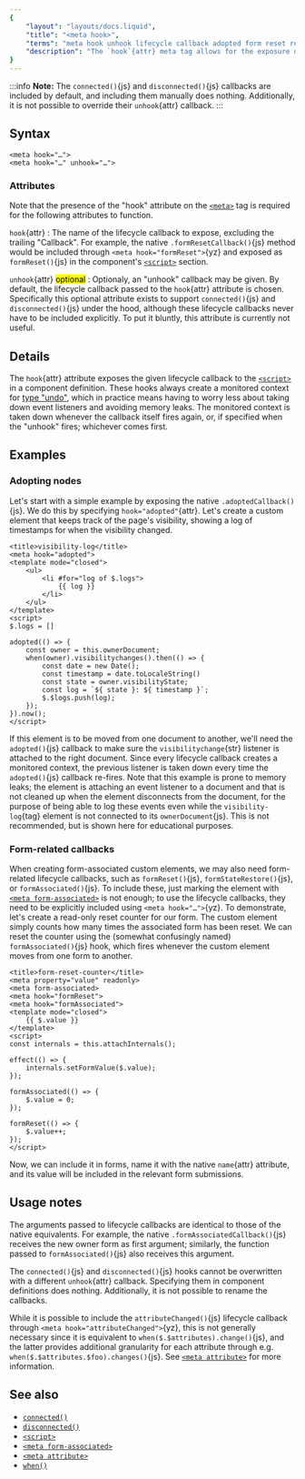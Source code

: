 ```yaml
---
{
	"layout": "layouts/docs.liquid",
	"title": "<meta hook>",
	"terms": "meta hook unhook lifecycle callback adopted form reset restore",
	"description": "The `hook`{attr} meta tag allows for the exposure of advanced lifecycle callbacks such as `adopted()`{js} or `formReset()`{js}."
}
---
```


:::info
**Note:** The `connected()`{js} and `disconnected()`{js} callbacks are included by default, and including them manually does nothing. Additionally, it is not possible to override their `unhook`{attr} callback.
:::

## Syntax

```yz
<meta hook="…">
<meta hook="…" unhook="…">
```

### Attributes

Note that the presence of the "hook" attribute on the [`<meta>`](/docs/components/meta/) tag is required for the following attributes to function.

`hook`{attr}
: The name of the lifecycle callback to expose, excluding the trailing "Callback". For example, the native `.formResetCallback()`{js} method would be included through `<meta hook="formReset">`{yz} and exposed as `formReset()`{js} in the component's [`<script>`](/docs/components/script/) section.

`unhook`{attr} <mark>optional</mark>
: Optionaly, an "unhook" callback may be given. By default, the lifecycle callback passed to the `hook`{attr} attribute is chosen. Specifically this optional attribute exists to support `connected()`{js} and `disconnected()`{js} under the hood, although these lifecycle callbacks never have to be included explicitly. To put it bluntly, this attribute is currently not useful.

## Details

The `hook`{attr} attribute exposes the given lifecycle callback to the [`<script>`](/docs/components/script/) in a component definition. These hooks always create a monitored context for [type "undo"](/docs/monitor/undo/), which in practice means having to worry less about taking down event listeners and avoiding memory leaks. The monitored context is taken down whenever the callback itself fires again, or, if specified when the "unhook" fires; whichever comes first.

## Examples

### Adopting nodes

Let's start with a simple example by exposing the native `.adoptedCallback()`{js}. We do this by specifying `hook="adopted"`{attr}. Let's create a custom element that keeps track of the page's visibility, showing a log of timestamps for when the visibility changed.

```yz
<title>visibility-log</title>
<meta hook="adopted">
<template mode="closed">
	<ul>
		<li #for="log of $.logs">
			{{ log }}
		</li>
	</ul>
</template>
<script>
$.logs = []

adopted(() => {
	const owner = this.ownerDocument;
	when(owner).visibilitychanges().then(() => {
		const date = new Date();
		const timestamp = date.toLocaleString()
		const state = owner.visibilityState;
		const log = `${ state }: ${ timestamp }`;
		$.$logs.push(log);
	});
}).now();
</script>
```

If this element is to be moved from one document to another, we'll need the `adopted()`{js} callback to make sure the `visibilitychange`{str} listener is attached to the right document. Since every lifecycle callback creates a monitored context, the previous listener is taken down every time the `adopted()`{js} callback re-fires. Note that this example is prone to memory leaks; the element is attaching an event listener to a document and that is not cleaned up when the element disconnects from the document, for the purpose of being able to log these events even while the `visibility-log`{tag} element is not connected to its `ownerDocument`{js}. This is not recommended, but is shown here for educational purposes.

### Form-related callbacks

When creating form-associated custom elements, we may also need form-related lifecycle callbacks, such as `formReset()`{js}, `formStateRestore()`{js}, or `formAssociated()`{js}. To include these, just marking the element with [`<meta form-associated>`](/docs/components/meta/form-associated/) is not enough; to use the lifecycle callbacks, they need to be explicitly included using `<meta hook="…">`{yz}. To demonstrate, let's create a read-only reset counter for our form. The custom element simply counts how many times the associated form has been reset. We can reset the counter using the (somewhat confusingly named) `formAssociated()`{js} hook, which fires whenever the custom element moves from one form to another.

```yz
<title>form-reset-counter</title>
<meta property="value" readonly>
<meta form-associated>
<meta hook="formReset">
<meta hook="formAssociated">
<template mode="closed">
	{{ $.value }}
</template>
<script>
const internals = this.attachInternals();

effect(() => {
	internals.setFormValue($.value);
});

formAssociated(() => {
	$.value = 0;
});

formReset(() => {
	$.value++;
});
</script>
```

Now, we can include it in forms, name it with the native `name`{attr} attribute, and its value will be included in the relevant form submissions.

## Usage notes

The arguments passed to lifecycle callbacks are identical to those of the native equivalents. For example, the native `.formAssociatedCallback()`{js} receives the new owner form as first argument; similarly, the function passed to `formAssociated()`{js} also receives this argument.

The `connected()`{js} and `disconnected()`{js} hooks cannot be overwritten with a different `unhook`{attr} callback. Specifying them in component definitions does nothing. Additionally, it is not possible to rename the callbacks.

While it is possible to include the `attributeChanged()`{js} lifecycle callback through `<meta hook="attributeChanged">`{yz}, this is not generally necessary since it is equivalent to `when($.$attributes).change()`{js}, and the latter provides additional granularity for each attribute through e.g. `when($.$attributes.$foo).changes()`{js}. See [`<meta attribute>`](/docs/components/meta/attribute/) for more information.

## See also

- [`connected()`](/docs/components/connected/)
- [`disconnected()`](/docs/components/disconnected/)
- [`<script>`](/docs/components/script/)
- [`<meta form-associated>`](/docs/components/meta/form-associated/)
- [`<meta attribute>`](/docs/components/meta/attribute/)
- [`when()`](/docs/when/)
